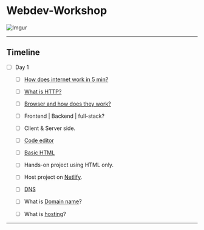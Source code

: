 # Webdev-Workshop

![Imgur](https://i.imgur.com/hlNkEC0.png)

  ---
  ## Timeline
  
- [ ]  Day 1
	- [ ] [How does internet work in 5 min?](https://www.youtube.com/watch?v=7_LPdttKXPc)
	- [ ] [What is HTTP?](https://www.youtube.com/watch?v=iYM2zFP3Zn0)
	- [ ] [Browser and how does they work?](https://www.youtube.com/watch?v=WjDrMKZWCt0)
	- [ ] Frontend | Backend | full-stack?
	- [ ] Client & Server side.
	- [ ] [Code editor](https://code.visualstudio.com)
	- [ ] [Basic HTML](https://developer.mozilla.org/en-US/docs/Web/HTML)
	- [ ] Hands-on project using HTML only.
	- [ ] Host project on [Netlify](https://www.netlify.com/).
	- [ ] [DNS](https://www.cloudflare.com/en-gb/learning/dns/what-is-dns/)
	- [ ] What is [Domain name](https://developer.mozilla.org/en-US/docs/Learn/Common_questions/What_is_a_domain_name)?
	- [ ] What is [hosting](https://www.youtube.com/watch?v=htbY9-yggB0)?


---



